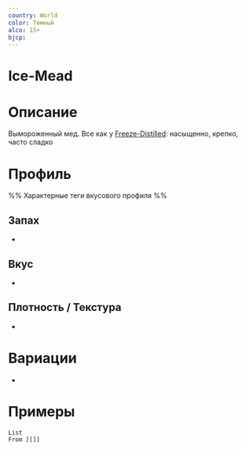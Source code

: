 ```yaml
---
country: World
color: Темный
alco: 15+
bjcp:
---
```

# Ice-Mead

# Описание 

Вымороженный мед. Все как у [Freeze-Distilled](Freeze-Distilled.md): насыщенно, крепко, часто сладко 

# Профиль

%% Характерные теги вкусового профиля  %%

## Запах

- 

## Вкус

-  

## Плотность / Текстура 

- 


# Вариации

- 

# Примеры

```dataview
List 
From [[]]
```

